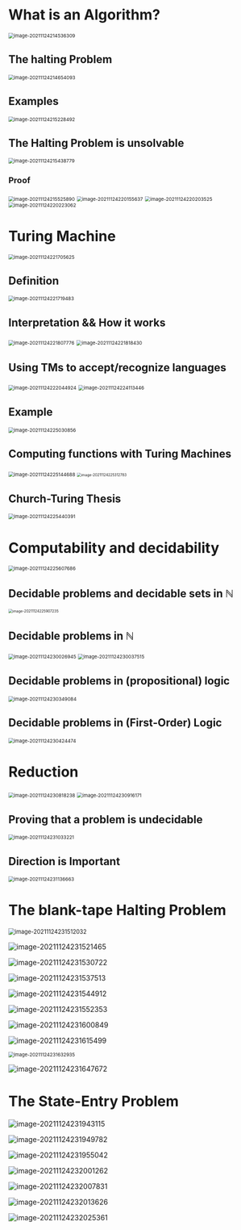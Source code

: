 # What is an Algorithm?

<img src="../../../../.mdnote/assets/image-20211124214536309.png" alt="image-20211124214536309" style="zoom:67%;" />

## The halting Problem

<img src="../../../../.mdnote/assets/image-20211124214654093.png" alt="image-20211124214654093" style="zoom:67%;" />

## Examples

<img src="../../../../.mdnote/assets/image-20211124215228492.png" alt="image-20211124215228492" style="zoom:67%;" />

## The Halting Problem is unsolvable

<img src="../../../../.mdnote/assets/image-20211124215438779.png" alt="image-20211124215438779" style="zoom:67%;" />

### Proof

<img src="../../../../.mdnote/assets/image-20211124215525890.png" alt="image-20211124215525890" style="zoom:67%;" />

<img src="../../../../.mdnote/assets/image-20211124220155637.png" alt="image-20211124220155637" style="zoom:67%;" />

<img src="../../../../.mdnote/assets/image-20211124220203525.png" alt="image-20211124220203525" style="zoom:67%;" />

<img src="../../../../.mdnote/assets/image-20211124220223062.png" alt="image-20211124220223062" style="zoom:67%;" />

# Turing Machine

<img src="../../../../.mdnote/assets/image-20211124221705625.png" alt="image-20211124221705625" style="zoom:67%;" />

## Definition

<img src="../../../../.mdnote/assets/image-20211124221719483.png" alt="image-20211124221719483" style="zoom:67%;" />

## Interpretation && How it works

<img src="../../../../.mdnote/assets/image-20211124221807776.png" alt="image-20211124221807776" style="zoom:67%;" />

<img src="../../../../.mdnote/assets/image-20211124221818430.png" alt="image-20211124221818430" style="zoom:67%;" />

## Using TMs to accept/recognize languages

<img src="../../../../.mdnote/assets/image-20211124222044924.png" alt="image-20211124222044924" style="zoom:67%;" />

<img src="../../../../.mdnote/assets/image-20211124224113446.png" alt="image-20211124224113446" style="zoom:67%;" />

## Example

<img src="../../../../.mdnote/assets/image-20211124225030856.png" alt="image-20211124225030856" style="zoom:67%;" />

## Computing functions with Turing Machines

<img src="../../../../.mdnote/assets/image-20211124225144688.png" alt="image-20211124225144688" style="zoom:67%;" />

<img src="../../../../.mdnote/assets/image-20211124225312783.png" alt="image-20211124225312783" style="zoom: 50%;" />

## Church-Turing Thesis

<img src="../../../../.mdnote/assets/image-20211124225440391.png" alt="image-20211124225440391" style="zoom:67%;" />

# Computability and decidability

<img src="../../../../.mdnote/assets/image-20211124225607686.png" alt="image-20211124225607686" style="zoom:67%;" />

## Decidable problems and decidable sets in $\mathbb N$

<img src="../../../../.mdnote/assets/image-20211124225907235.png" alt="image-20211124225907235" style="zoom:50%;" />

## Decidable problems in $\mathbb N$

<img src="../../../../.mdnote/assets/image-20211124230026945.png" alt="image-20211124230026945" style="zoom:67%;" />

<img src="../../../../.mdnote/assets/image-20211124230037515.png" alt="image-20211124230037515" style="zoom:67%;" />

## Decidable problems in (propositional) logic

<img src="../../../../.mdnote/assets/image-20211124230349084.png" alt="image-20211124230349084" style="zoom:67%;" />

## Decidable problems in (First-Order) Logic

<img src="../../../../.mdnote/assets/image-20211124230424474.png" alt="image-20211124230424474" style="zoom:67%;" />

# Reduction

<img src="../../../../.mdnote/assets/image-20211124230818238.png" alt="image-20211124230818238" style="zoom:67%;" />

<img src="../../../../.mdnote/assets/image-20211124230916171.png" alt="image-20211124230916171" style="zoom:67%;" />

## Proving that a problem is undecidable

<img src="../../../../.mdnote/assets/image-20211124231033221.png" alt="image-20211124231033221" style="zoom:67%;" />

## Direction is Important

<img src="../../../../.mdnote/assets/image-20211124231136663.png" alt="image-20211124231136663" style="zoom:67%;" />

# The blank-tape Halting Problem

<img src="../../../../.mdnote/assets/image-20211124231512032.png" alt="image-20211124231512032" style="zoom:80%;" />



![image-20211124231521465](../../../../.mdnote/assets/image-20211124231521465.png)

![image-20211124231530722](../../../../.mdnote/assets/image-20211124231530722.png)



![image-20211124231537513](../../../../.mdnote/assets/image-20211124231537513.png)

![image-20211124231544912](../../../../.mdnote/assets/image-20211124231544912.png)

![image-20211124231552353](../../../../.mdnote/assets/image-20211124231552353.png)

![image-20211124231600849](../../../../.mdnote/assets/image-20211124231600849.png)

![image-20211124231615499](../../../../.mdnote/assets/image-20211124231615499.png)

<img src="../../../../.mdnote/assets/image-20211124231632935.png" alt="image-20211124231632935" style="zoom:67%;" />

![image-20211124231647672](../../../../.mdnote/assets/image-20211124231647672.png)



# The State-Entry Problem



![image-20211124231943115](../../../../.mdnote/assets/image-20211124231943115.png)

![image-20211124231949782](../../../../.mdnote/assets/image-20211124231949782.png)

![image-20211124231955042](../../../../.mdnote/assets/image-20211124231955042.png)

![image-20211124232001262](../../../../.mdnote/assets/image-20211124232001262.png)

![image-20211124232007831](../../../../.mdnote/assets/image-20211124232007831.png)

![image-20211124232013626](../../../../.mdnote/assets/image-20211124232013626.png)

![image-20211124232025361](../../../../.mdnote/assets/image-20211124232025361.png)

